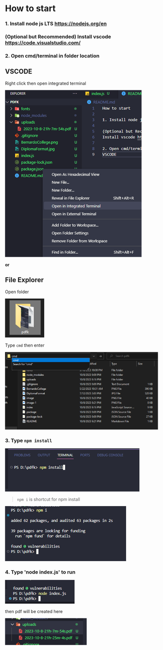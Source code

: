 # How to start #

### **1. Install node js LTS https://nodejs.org/en** ###


### **(Optional but Recommended) Install vscode https://code.visualstudio.com/** ###


### **2. Open cmd/terminal in folder location** ###


## VSCODE ##

Right click then open integrated terminal

![Alt text](image.png)

**or**

## File Explorer ##
Open folder 

![Alt text](image-1.png)

Type `cmd` then enter


![Alt text](image-2.png)


### **3. Type `npm install`** ###

![Alt text](image-3.png)

> `npm i` is shortcut for npm install

![Alt text](image-4.png)

### **4. Type 'node index.js' to run** ###

![Alt text](image-5.png)


then pdf will be created here


![Alt text](image-6.png)
